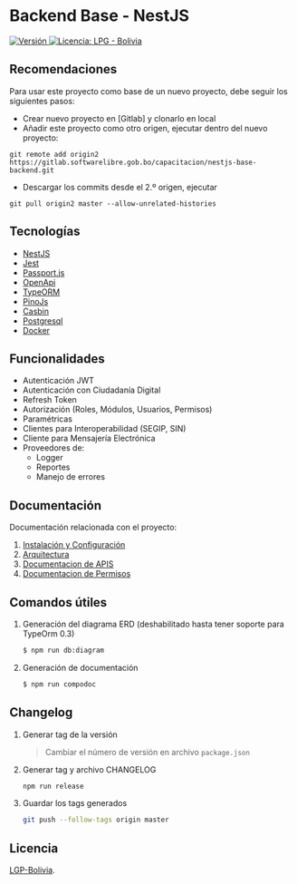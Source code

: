 # Backend Base - NestJS

<p>
  <a href="./">
    <img src="https://img.shields.io/badge/version-v1.6.1-blue" alt="Versión">
  </a>
  <a href="./LICENSE">
      <img src="https://img.shields.io/static/v1?label=license&message=LPG%20-%20Bolivia&color=green" alt="Licencia: LPG - Bolivia" />
  </a>
</p>

## Recomendaciones

Para usar este proyecto como base de un nuevo proyecto, debe seguir los siguientes pasos:

- Crear nuevo proyecto en [Gitlab] y clonarlo en local
- Añadir este proyecto como otro origen, ejecutar dentro del nuevo proyecto:

```
git remote add origin2 https://gitlab.softwarelibre.gob.bo/capacitacion/nestjs-base-backend.git
```

- Descargar los commits desde el 2.º origen, ejecutar

```
git pull origin2 master --allow-unrelated-histories
```

## Tecnologías

- [NestJS](https://nestjs.com/)
- [Jest](https://jestjs.io/)
- [Passport.js](http://www.passportjs.org/)
- [OpenApi](https://www.openapis.org/)
- [TypeORM](https://typeorm.io/)
- [PinoJs](https://getpino.io/#/)
- [Casbin](https://casbin.org/)
- [Postgresql](https://www.postgresql.org/)
- [Docker](https://www.docker.com/)

## Funcionalidades

- Autenticación JWT
- Autenticación con Ciudadanía Digital
- Refresh Token
- Autorización (Roles, Módulos, Usuarios, Permisos)
- Paramétricas
- Clientes para Interoperabilidad (SEGIP, SIN)
- Cliente para Mensajería Electrónica
- Proveedores de:
  - Logger
  - Reportes
  - Manejo de errores

## Documentación

Documentación relacionada con el proyecto:

1. [Instalación y Configuración](INSTALL.md)
2. [Arquitectura](/docs/arquitectura.md)
3. [Documentacion de APIS](/docs/openapi.yaml)
4. [Documentacion de Permisos](/docs/permisos.md)

## Comandos útiles

1. Generación del diagrama ERD (deshabilitado hasta tener soporte para TypeOrm 0.3)

   ```bash
   $ npm run db:diagram
   ```

2. Generación de documentación

   ```bash
   $ npm run compodoc
   ```

## Changelog

1. Generar tag de la versión

   > Cambiar el número de versión en archivo `package.json`

2. Generar tag y archivo CHANGELOG

   ```bash
   npm run release
   ```

3. Guardar los tags generados

   ```bash
   git push --follow-tags origin master
   ```

## Licencia

[LGP-Bolivia](LICENSE).
